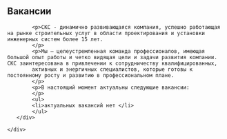 <!--t Вакансии компании СКС С-Петербург t-->
<!--d Вакансии компании СКС С-Петербург d-->

 <section id="page-content">
	<div class="container">
      <div class="heading wow fadeInUp" data-wow-duration="1000ms" data-wow-delay="300ms">
        <div class="row">
          <div class="text-center col-sm-8 col-sm-offset-2">
				<h1>Вакансии</h1>
          </div>
        </div> 
      </div>
      <div class="row">

			<p>СКС - динамично развивающаяся компания, успешно работающая на рынке строительных услуг в области проектирования и установки инженерных систем более 15 лет.
			</p>
			<p>Мы – целеустремленная команда профессионалов, имеющая большой опыт работы и четко видящая цели и задачи развития компании. СКС заинтересована в привлечении к сотрудничеству квалифицированных, 
			активных и энергичных специалистов, которые готовы к постоянному росту и развитию в профессиональном плане.
			</p>
			<p>В настоящий момент актуальны следующие вакансии:
			</p>
			<ul>
			<li>актуальных вакансий нет </li>
			</ul>
       </div>

	</div>
  </section><!--/#page-content-->
